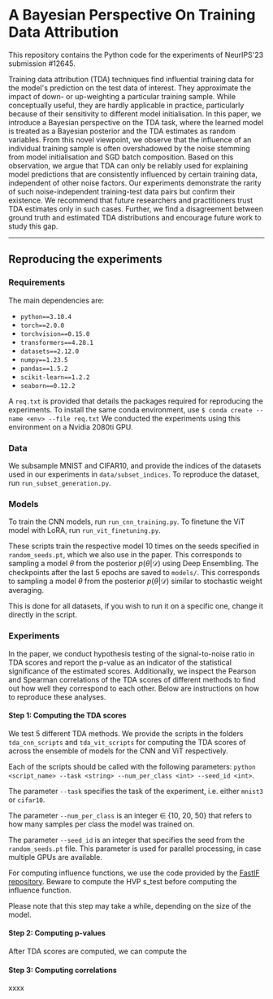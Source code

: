 # A Bayesian Perspective On Training Data Attribution
This repository contains the Python code for the experiments of NeurIPS'23 submission #12645.

Training data attribution (TDA) techniques find influential training data for the model's prediction on the test data of interest. They approximate the impact of down- or up-weighting a particular training sample. While conceptually useful, they are hardly applicable in practice, particularly because of their sensitivity to different model initialisation. In this paper, we introduce a Bayesian perspective on the TDA task, where the learned model is treated as a Bayesian posterior and the TDA estimates as random variables. From this novel viewpoint, we observe that the influence of an individual training sample is often overshadowed by the noise stemming from model initialisation and SGD batch composition. Based on this observation, we argue that TDA can only be reliably used for explaining model predictions that are consistently influenced by certain training data, independent of other noise factors. Our experiments demonstrate the rarity of such noise-independent training-test data pairs but confirm their existence. We recommend that future researchers and practitioners trust TDA estimates only in such cases. Further, we find a disagreement between ground truth and estimated TDA distributions and encourage future work to study this gap. 

------------------------------
## Reproducing the experiments

### Requirements

The main dependencies are:

- `python==3.10.4`
- `torch==2.0.0`
- `torchvision==0.15.0`
- `transformers==4.28.1`
- `datasets==2.12.0`
- `numpy==1.23.5`
- `pandas==1.5.2`
- `scikit-learn==1.2.2`
- `seaborn==0.12.2`

A `req.txt` is provided that details the packages required for reproducing the experiments. To install the same conda environment, use `$ conda create --name <env> --file req.txt` 
We conducted the experiments using this environment on a Nvidia 2080ti GPU.

### Data

We subsample MNIST and CIFAR10, and provide the indices of the datasets used in our experiments in `data/subset_indices`. 
To reproduce the dataset, run `run_subset_generation.py`. 

### Models

To train the CNN models, run `run_cnn_training.py`. 
To finetune the ViT model with LoRA, run `run_vit_finetuning.py`.

These scripts train the respective model 10 times on the seeds specified in `random_seeds.pt`, which we also use in the paper. This corresponds to sampling a model $\theta$ from the posterior $p(\theta|\mathcal{D})$ using Deep Ensembling. 
The checkpoints after the last 5 epochs are saved to `models/`. This corresponds to sampling a model $\theta$ from the posterior $p(\theta|\mathcal{D})$ similar to stochastic weight averaging. 

This is done for all datasets, if you wish to run it on a specific one, change it directly in the script. 

### Experiments
In the paper, we conduct hypothesis testing of the signal-to-noise ratio in TDA scores and report the p-value as an indicator of the statistical significance of the estimated scores. Additionally, we inspect the Pearson and Spearman correlations of the TDA scores of different methods to find out how well they correspond to each other. Below are instructions on how to reproduce these analyses. 

#### Step 1: Computing the TDA scores
We test 5 different TDA methods. We provide the scripts in the folders `tda_cnn_scripts` and `tda_vit_scripts` for computing the TDA scores of across the ensemble of models for the CNN and ViT respectively. 

Each of the scripts should be called with the following parameters: `python <script_name> --task <string> --num_per_class <int> --seed_id <int>`. 

The parameter `--task` specifies the task of the experiment, i.e. either `mnist3` or `cifar10`.

The parameter `--num_per_class` is an integer $\in$ {10, 20, 50} that refers to how many samples per class the model was trained on.

The parameter `--seed_id` is an integer that specifies the seed from the `random_seeds.pt` file. This parameter is used for parallel processing, in case multiple GPUs are available. 

For computing influence functions, we use the code provided by the [FastIF repository](https://github.com/salesforce/fast-influence-functions). Beware to compute the HVP s_test before computing the influence function. 

Please note that this step may take a while, depending on the size of the model. 

#### Step 2: Computing p-values
After TDA scores are computed, we can compute the 

#### Step 3: Computing correlations
xxxx
